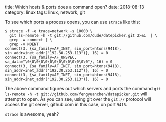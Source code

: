 title: Which hosts & ports does a command open?
date: 2018-08-13
category: linux
tags: linux, network, git

To see which ports a process opens, you can use `strace` like this:

```text
$ strace -f -e trace=network -s 10000 \
  git ls-remote -h -t git://github.com/dude/datepicker.git 2>&1  | \
  grep -w connect | \
  grep -v NOENT
connect(3, {sa_family=AF_INET, sin_port=htons(9418), sin_addr=inet_addr("192.30.253.113")}, 16) = 0
connect(3, {sa_family=AF_UNSPEC, sa_data="\0\0\0\0\0\0\0\0\0\0\0\0\0\0"}, 16) = 0
connect(3, {sa_family=AF_INET, sin_port=htons(9418), sin_addr=inet_addr("192.30.253.112")}, 16) = 0
connect(3, {sa_family=AF_INET, sin_port=htons(9418), sin_addr=inet_addr("192.30.253.113")}, 16) = 0
```

The above command figures out which servers and ports the command `git
ls-remote -h -t git://github.com/fengyuanchen/datepicker.git` will
attempt to open.  As you can see, using git over the `git://` protocol
will access the git server, github.com in this case, on port `9418`.

`strace` is awesome, yeah?
